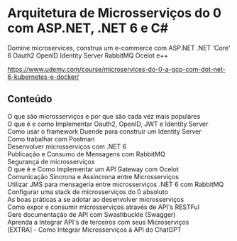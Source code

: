 # Arquitetura de Microsserviços do 0 com ASP.NET, .NET 6 e C#

Domine microservices, construa um e-commerce com ASP.NET .NET 'Core' 6 Oauth2 OpenID Identity Server RabbitMQ Ocelot e++

https://www.udemy.com/course/microservices-do-0-a-gcp-com-dot-net-6-kubernetes-e-docker/

##  Conteúdo

O que são microsserviços e por que são cada vez mais populares
<br> O que é e como Implementar Oauth2, OpenID, JWT e Identity Server
<br> Como usar o framework Duende para construir um Identity Server
<br> Como trabalhar com Postman
<br> Desenvolver microsserviços com .NET 6
<br> Publicação e Consumo de Mensagens com RabbitMQ
<br> Segurança de microsserviços
<br> O que é e Como Implementar um API Gateway com Ocelot
<br> Comunicação Síncrona e Assíncrona entre Microsserviços
<br> Utilizar JMS para mensageria entre microsserviços .NET 6 com RabbitMQ
<br> Configurar uma stack de microsserviços do 0 absoluto
<br> As boas práticas a se adotar ao desenvolver microsserviços
<br> Como expor e consumir microsserviços através de API's RESTFul
<br> Gere documentação de API com Swashbuckle (Swagger)
<br> Aprenda a Integrar API's de terceiros com seus Microserviços
<br> [EXTRA] - Como Integrar Microsserviços à API do ChatGPT


